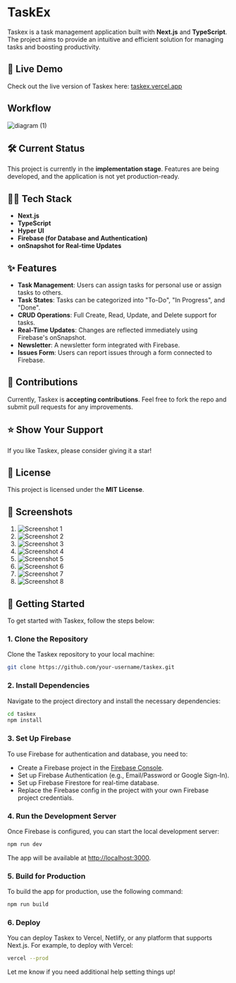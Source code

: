 
# TaskEx  

Taskex is a task management application built with **Next.js** and **TypeScript**. The project aims to provide an intuitive and efficient solution for managing tasks and boosting productivity.  

## 🚀 Live Demo  
Check out the live version of Taskex here: [taskex.vercel.app](https://taskex.vercel.app)  

## Workflow
![diagram (1)](https://github.com/user-attachments/assets/74d2a2dd-7749-457a-b16c-b4a01def4a86)

## 🛠️ Current Status  
This project is currently in the **implementation stage**. Features are being developed, and the application is not yet production-ready.  

## 🧑‍💻 Tech Stack  
- **Next.js**  
- **TypeScript**  
- **Hyper UI**  
- **Firebase (for Database and Authentication)**  
- **onSnapshot for Real-time Updates**

## ✨ Features
- **Task Management**: Users can assign tasks for personal use or assign tasks to others.  
- **Task States**: Tasks can be categorized into "To-Do", "In Progress", and "Done".  
- **CRUD Operations**: Full Create, Read, Update, and Delete support for tasks.  
- **Real-Time Updates**: Changes are reflected immediately using Firebase's onSnapshot.  
- **Newsletter**: A newsletter form integrated with Firebase.  
- **Issues Form**: Users can report issues through a form connected to Firebase.  

## 🤝 Contributions  
Currently, Taskex is **accepting contributions**. Feel free to fork the repo and submit pull requests for any improvements.  

## ⭐️ Show Your Support  
If you like Taskex, please consider giving it a star!  

## 📄 License  
This project is licensed under the **MIT License**.  

## 📸 Screenshots

1. ![Screenshot 1](public/s1.png)
2. ![Screenshot 2](public/s2.png)
3. ![Screenshot 3](public/s3.png)
4. ![Screenshot 4](public/s4.png)
5. ![Screenshot 5](public/s5.png)
6. ![Screenshot 6](public/s6.png)
7. ![Screenshot 7](public/s7.png)
8. ![Screenshot 8](public/s8.png)

## 🚀 Getting Started

To get started with Taskex, follow the steps below:

### 1. Clone the Repository
Clone the Taskex repository to your local machine:
```bash
git clone https://github.com/your-username/taskex.git
```

### 2. Install Dependencies
Navigate to the project directory and install the necessary dependencies:
```bash
cd taskex
npm install
```

### 3. Set Up Firebase
To use Firebase for authentication and database, you need to:
- Create a Firebase project in the [Firebase Console](https://console.firebase.google.com/).
- Set up Firebase Authentication (e.g., Email/Password or Google Sign-In).
- Set up Firebase Firestore for real-time database.
- Replace the Firebase config in the project with your own Firebase project credentials.

### 4. Run the Development Server
Once Firebase is configured, you can start the local development server:
```bash
npm run dev
```
The app will be available at [http://localhost:3000](http://localhost:3000).

### 5. Build for Production
To build the app for production, use the following command:
```bash
npm run build
```

### 6. Deploy
You can deploy Taskex to Vercel, Netlify, or any platform that supports Next.js. For example, to deploy with Vercel:
```bash
vercel --prod
```

Let me know if you need additional help setting things up!
